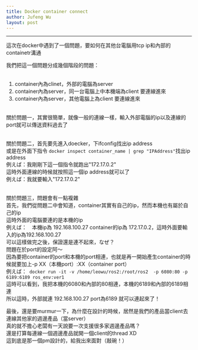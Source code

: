 ```yaml
---
title: Docker container connect
author: Jufeng Wu
layout: post
---
```


----------------------
這次在docker中遇到了一個問題，要如何在其他台電腦用tcp ip和內部的containetr溝通<br/>

我們把這一個問題分成幾個階段的問題：<br/><br/>

1. container內為clinet，外部的電腦為server<br/>
2. container內為server，同一台電腦上中本機端為client 要連線進來<br/>
3. container內為server，其他電腦上為client 要連線進來<br/><br/>

關於問題一，其實很簡單，就像一般的連線一樣，輸入外部電腦的ip以及連線的port就可以傳送資料過去了<br/><br/>

關於問題二，首先要先進入doecker，下ifconfig找出ip address<br/>
或是在外面下指令 ``docker inspect container_name | grep "IPAddress"``找出ip address<br/>
例えば：我剛剛下這一個指令就跑出"172.17.0.2"<br/>
這時外面連線的時候就按照這一個ip address就可以了<br/>
例えば：我就要輸入"172.17.0.2"<br/><br/>

關於問題三，問題會有一點複雜<br/>
首先，我們從問題二中會知道，container其實有自己的ip，然而本機也有屬於自己的ip<br/>
這時外面的電腦要連的是本機的ip<br/>
例えば：　本機ip為 192.168.100.27  container的ip為 172.17.0.2，這時外面要輸入的ip為192.168.100.27<br/>
可以這樣做完之後，保證還是連不起來，なぜ？<br/>
問題在於port的設定阿～<br/>
因為要把container的port和本機的port相連，也就是再一開始產生container的時候就要加上-p XX（本機port）:XX（container port）<br/>
例えば：`` docker run -it -v /home/leowu/ros2:/root/ros2  -p 6080:80 -p 6189:6189 ros_env:ver1``<br/>
這時可以看到，我把本機的6080和內部的80相連，本機的6189和內部的6189相連<br/>
所以這時，外部就連 192.168.100.27 port為6189 就可以連起來了！<br/>

最後，還是要murmur一下，為什麼在設計的時候，居然是我們的產品當client去連線其他家的週邊產品（當server）<br/>
真的就不擔心老闆有一天說要一次支援很多家週邊產品嗎？<br/>
還是打算每連線一個週邊產品就開一個client的thread XD<br/>
這到底是那一個pm設計的，給我出來面對（敲碗！）<br/>
